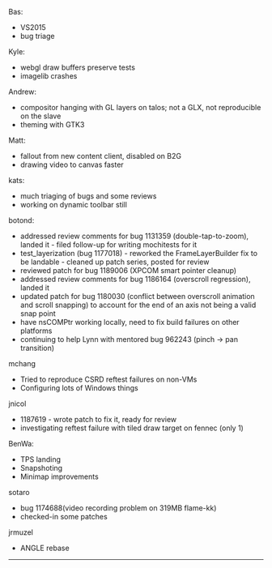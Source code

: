 Bas:
* VS2015
* bug triage



Kyle:
* webgl draw buffers preserve tests
* imagelib crashes



Andrew:
* compositor hanging with GL layers on talos; not a GLX, not reproducible on the slave
* theming with GTK3



Matt:
* fallout from new content client, disabled on B2G
* drawing video to canvas faster



kats:
* much triaging of bugs and some reviews
* working on dynamic toolbar still



botond:
  - addressed review comments for bug 1131359 (double-tap-to-zoom), landed it
          - filed follow-up for writing mochitests for it
  - test_layerization (bug 1177018)
          - reworked the FrameLayerBuilder fix to be landable
          - cleaned up patch series, posted for review
  - reviewed patch for bug 1189006 (XPCOM smart pointer cleanup)
  - addressed review comments for bug 1186164 (overscroll regression), landed it
  - updated patch for bug 1180030 (conflict between overscroll animation and scroll snapping) to account for the end of an axis not being a valid snap point
  - have nsCOMPtr<const T> working locally, need to fix build failures on other platforms
  - continuing to help Lynn with mentored bug 962243 (pinch -> pan transition)



mchang
* Tried to reproduce CSRD reftest failures on non-VMs
* Configuring lots of Windows things



jnicol
* 1187619 - wrote patch to fix it, ready for review
* investigating reftest failure with tiled draw target on fennec (only 1)



BenWa:
* TPS landing
* Snapshoting
* Minimap improvements



sotaro
* bug 1174688(video recording problem on 319MB flame-kk)
* checked-in some patches



jrmuzel
* ANGLE rebase

________________


